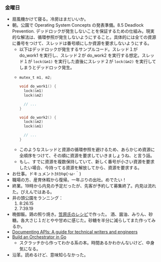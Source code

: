 ### 金曜日

* 扇風機かけて寝る。冷房はまだいいか。
* 朝。公園で Operating System Concepts の発表準備。8.5 Deadlock Prevention. デッドロックが発生しないことを保証するための仕組み。現実的な解法は、循環参照が発生しないようにすること。具体的には全ての資源に番号をつけて、スレッドは番号順にしか資源を要求しないようにする。
  * 以下はデッドロックが発生するサンプルコード。スレッド１が do_work1 を実行し、スレッド２が do_work2 を実行する想定。スレッド１が `lock(&m1)` を実行した直後にスレッド２が `lock(&m2)` を実行してしまうとデッドロック発生。
  * ```c
    mutex_t m1, m2;

    void do_work1() {
      lock(&m1)
      lock(&m2)

      // ...
    }

    void do_work2() {
      lock(&m2)
      lock(&m1)

      // ...
    }
    ```
  * このようなスレッドと資源の循環参照を避けるため、あらかじめ資源に全順序をつけて、その順に資源を要求していきましょうね、と言う話。
  * もし、すでに資源を複数保持していて、新しく番号が小さい資源を要求したい場合、今持ってる資源を解放してから、資源を要求する。
* お仕事。ドキュメントｶｷｶｷφ(･ω･｀)
* 職場の方、産育休暇から復帰。一年ぶりの出社。めでたい！
* 終業。19時から内見の予定だったが、先客が予約して募集終了。内見は流れた。ぴえんではある。
* 井の頭公園をランニング：
  1. 8:26.15
  2. 7:39.19
* 晩御飯。鶏の照り焼き。[笠原氏のレシピ](https://www.youtube.com/watch?v=eE-L3C2Xcj0)で作った。 酒、醤油、みりん、砂糖。各大さじ１だとやや甘めに感じた。砂糖を半分に減らしてまた作ってみるか。
* [Documenting APIs: A guide for technical writers and engineers](https://idratherbewriting.com/learnapidoc/)
* [Build an Orchestrator in Go](https://www.amazon.co.jp/Build-Orchestrator-Go-Tim-Boring/dp/1617299758)
  * スクラッチから作ってわかる系の本。時間あるかわかんないけど、中身気になる。
* 沿革。読めるけど、意味知らなかった。